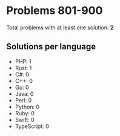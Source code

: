 # Problems 801-900

Total problems with at least one solution: **2**

## Solutions per language

- PHP: 1
- Rust: 1
- C#: 0
- C++: 0
- Go: 0
- Java: 0
- Perl: 0
- Python: 0
- Ruby: 0
- Swift: 0
- TypeScript: 0
